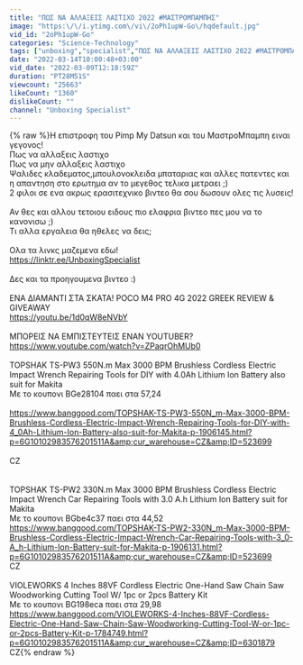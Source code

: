 ```yaml
---
title: "ΠΩΣ ΝΑ ΑΛΛΑΞΕΙΣ ΛΑΣΤΙΧΟ 2022 #ΜΑΣΤΡΟΜΠΑΜΠΗΣ"
image: "https:\/\/i.ytimg.com\/vi\/2oPh1upW-Go\/hqdefault.jpg"
vid_id: "2oPh1upW-Go"
categories: "Science-Technology"
tags: ["unboxing","specialist","ΠΩΣ ΝΑ ΑΛΛΑΞΕΙΣ ΛΑΣΤΙΧΟ 2022 #ΜΑΣΤΡΟΜΠΑΜΠΗΣ"]
date: "2022-03-14T10:00:48+03:00"
vid_date: "2022-03-09T12:18:59Z"
duration: "PT28M51S"
viewcount: "25663"
likeCount: "1360"
dislikeCount: ""
channel: "Unboxing Specialist"
---
```

{% raw %}Η επιστροφη του Pimp My Datsun και του ΜαστροΜπαμπη ειναι γεγονος! <br />Πως να αλλαξεις λαστιχο<br />Πως να μην αλλαξεις λαστιχο<br />Ψαλιδες κλαδεματος,μπουλονοκλειδα μπαταριας και αλλες πατεντες και η απαντηση στο ερωτημα αν το μεγεθος τελικα μετραει ;) <br />2 φιλοι σε ενα ακρως ερασιτεχνικο βιντεο θα σου δωσουν ολες τις λυσεις!<br /><br />Αν θες και αλλου τετοιου ειδους πιο ελαφρια βιντεο πες μου να το κανονισω ;) <br />Τι αλλα εργαλεια θα ηθελες να δεις;<br /><br />Ολα τα λινκς μαζεμενα εδω! <br /><a rel="nofollow" target="blank" href="https://linktr.ee/UnboxingSpecialist">https://linktr.ee/UnboxingSpecialist</a><br /><br />Δες και τα προηγουμενα βιντεο :) <br /><br />ΕΝΑ ΔΙΑΜΑΝΤΙ ΣΤΑ ΣΚΑΤΑ! POCO M4 PRO 4G 2022 GREEK REVIEW &amp; GIVEAWAY<br /><a rel="nofollow" target="blank" href="https://youtu.be/1d0qW8eNVbY">https://youtu.be/1d0qW8eNVbY</a><br /><br />ΜΠΟΡΕΙΣ ΝΑ ΕΜΠΙΣΤΕΥΤΕΙΣ ΕΝΑΝ YOUTUBER?<br /><a rel="nofollow" target="blank" href="https://www.youtube.com/watch?v=ZPaqrOhMUb0">https://www.youtube.com/watch?v=ZPaqrOhMUb0</a><br /><br />TOPSHAK TS-PW3 550N.m Max 3000 BPM Brushless Cordless Electric Impact Wrench Repairing Tools for DIY with 4.0Ah Lithium Ion Battery also suit for Makita <br />Με το κουπονι BGe28104 παει στα 57,24 <br /><br /><a rel="nofollow" target="blank" href="https://www.banggood.com/TOPSHAK-TS-PW3-550N_m-Max-3000-BPM-Brushless-Cordless-Electric-Impact-Wrench-Repairing-Tools-for-DIY-with-4_0Ah-Lithium-Ion-Battery-also-suit-for-Makita-p-1906145.html?p=6G10102983576201511A&amp;cur_warehouse=CZ&amp;ID=523699">https://www.banggood.com/TOPSHAK-TS-PW3-550N_m-Max-3000-BPM-Brushless-Cordless-Electric-Impact-Wrench-Repairing-Tools-for-DIY-with-4_0Ah-Lithium-Ion-Battery-also-suit-for-Makita-p-1906145.html?p=6G10102983576201511A&amp;cur_warehouse=CZ&amp;ID=523699</a> <br /><br />CZ<br /><br /><br />TOPSHAK TS-PW2 330N.m Max 3000 BPM Brushless Cordless Electric Impact Wrench Car Repairing Tools with 3.0 A.h Lithium Ion Battery suit for Makita<br />Με το κουπονι BGbe4c37 παει στα 44,52 <br /><a rel="nofollow" target="blank" href="https://www.banggood.com/TOPSHAK-TS-PW2-330N_m-Max-3000-BPM-Brushless-Cordless-Electric-Impact-Wrench-Car-Repairing-Tools-with-3_0-A_h-Lithium-Ion-Battery-suit-for-Makita-p-1906131.html?p=6G10102983576201511A&amp;cur_warehouse=CZ&amp;ID=523699">https://www.banggood.com/TOPSHAK-TS-PW2-330N_m-Max-3000-BPM-Brushless-Cordless-Electric-Impact-Wrench-Car-Repairing-Tools-with-3_0-A_h-Lithium-Ion-Battery-suit-for-Makita-p-1906131.html?p=6G10102983576201511A&amp;cur_warehouse=CZ&amp;ID=523699</a><br />CZ<br /><br />VIOLEWORKS 4 Inches 88VF Cordless Electric One-Hand Saw Chain Saw Woodworking Cutting Tool W/ 1pc or 2pcs Battery Kit<br />Με το κουπονι BG198eca παει στα 29,98 <br /><a rel="nofollow" target="blank" href="https://www.banggood.com/VIOLEWORKS-4-Inches-88VF-Cordless-Electric-One-Hand-Saw-Chain-Saw-Woodworking-Cutting-Tool-W-or-1pc-or-2pcs-Battery-Kit-p-1784749.html?p=6G10102983576201511A&amp;cur_warehouse=CZ&amp;ID=6301879">https://www.banggood.com/VIOLEWORKS-4-Inches-88VF-Cordless-Electric-One-Hand-Saw-Chain-Saw-Woodworking-Cutting-Tool-W-or-1pc-or-2pcs-Battery-Kit-p-1784749.html?p=6G10102983576201511A&amp;cur_warehouse=CZ&amp;ID=6301879</a> <br />CZ{% endraw %}
